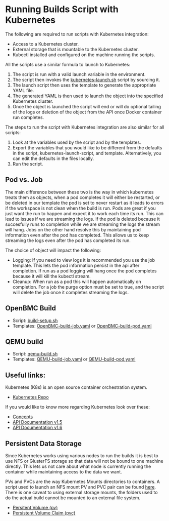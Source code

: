 Running Builds Script with Kubernetes
=====================================

The following are required to run scripts with Kubernetes integration:
- Access to a Kubernetes cluster.
- External storage that is mountable to the Kubernetes cluster.
- Kubectl installed and configured on the machine running the scripts.

All the scripts use a similar formula to launch to Kubernetes:
1. The script is run with a valid launch variable in the environment.
2. The script then invokes the [kubernetes-launch.sh](https://github.com/openbmc/openbmc-build-scripts/tree/master/kubernetes/kubernetes-launch.sh)
   script by sourcing it.
3. The launch script then uses the template to generate the appropriate YAML file.
4. The generated YAML is then used to launch the object into the specified Kubernetes cluster.
5. Once the object is launched the script will end or will do optional tailing of the logs or
   deletion of the object from the API once Docker container run completes.

The steps to run the script with Kubernetes integration are also similar for all scripts:
1. Look at the variables used by the script and by the templates.
2. Export the variables that you would like to be different from the defaults in the script,
   kubernetes-launch-script, and template. Alternatively, you can edit the defaults in the files
   locally.
3. Run the script.

## Pod vs. Job
The main difference between these two is the way in which kubernetes treats them as objects, when
a pod completes it will either be restarted, or be deleted in our template the pod is set to never
restart as it leads to errors if the workspace is not clean when the build is run. Pods are great
if you just want the run to happen and expect it to work each time its run. This can lead to issues
if we are streaming the logs. If the pod is deleted because it succesfully runs to completion while
we are streaming the logs the stream will hang. Jobs on the other hand resolve this by maintaining
pod information even after the pod has completed. This allows us to keep streaming the logs even
after the pod has completed its run.

The choice of object will impact the following:
- Logging: If you need to view logs it is recommended you use the job template. This lets the pod
  information persist in the api after completion. If run as a pod logging will hang once the pod
  completes because it will kill the kubectl stream.
- Cleanup: When run as a pod this will happen automatically on completion. For a job the purge
  option must be set to true, and the script will delete the job once it completes streaming the
  logs.

## OpenBMC Build
- Script: [build-setup.sh](https://github.com/openbmc/openbmc-build-scripts/blob/master/build-setup.sh)
- Templates: [OpenBMC-build-job.yaml](https://github.com/openbmc/openbmc-build-scripts/tree/master/kubernetes/Templates/OpenBMC-build-job.yaml)
  or [OpenBMC-build-pod.yaml](https://github.com/openbmc/openbmc-build-scripts/tree/master/kubernetes/Templates/OpenBMC-build-pod.yaml)

## QEMU build
- Script: [qemu-build.sh](https://github.com/openbmc/openbmc-build-scripts/blob/master/qemu-build.sh)
- Templates: [QEMU-build-job.yaml](https://github.com/openbmc/openbmc-build-scripts/tree/master/kubernetes/Templates/QEMU-build-job.yaml)
  or [QEMU-build-pod.yaml](https://github.com/openbmc/openbmc-build-scripts/tree/master/kubernetes/Templates/QEMU-build-pod.yaml)

## Useful links:
Kubernetes (K8s) is an open source container orchestration system.
- [Kubernetes Repo](https://github.com/kubernetes/kubernetes)

If you would like to know more regarding Kubernetes look over these:
- [Concepts](https://kubernetes.io/docs/concepts/)
- [API Documentation v1.5](https://kubernetes.io/docs/api-reference/v1.5/)
- [API Documentation v1.6](https://kubernetes.io/docs/api-reference/v1.6/)

## Persistent Data Storage
Since Kubernetes works using various nodes to run the builds it is best to use NFS or GlusterFS
storage so that data will not be bound to one machine directly. This lets us not care about what
node is currently running the container while maintaining access to the data we want.

PVs and PVCs are the way Kubernetes Mounts directories to containers. A script used to launch an NFS
mount PV and PVC pair can be found [here](https://github.com/openbmc/openbmc-build-scripts/kubernetes/storage-setup.sh "Storage Setup Script").
There is one caveat to using external storage mounts, the folders used to do the actual build cannot
be mounted to an external file system.
- [Persitent Volume (pv)](https://kubernetes.io/docs/concepts/storage/persistent-volumes/#persistent-volumes)
- [Persistent Volume Claim (pvc)](https://kubernetes.io/docs/concepts/storage/persistent-volumes/#persistentvolumeclaims)
